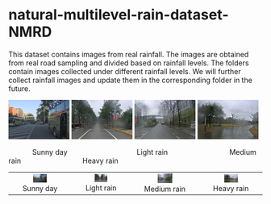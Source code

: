 # natural-multilevel-rain-dataset-NMRD
This dataset contains images from real rainfall. The images are obtained from real road sampling and divided based on rainfall levels.
The folders contain images collected under different rainfall levels. We will further collect rainfall images and update them in the corresponding folder in the future.

<p>
  <img src="https://github.com/raydison/natural-multilevel-rain-dataset-NMRD/blob/main/no_rain/00001.jpg" alt="Sunny picture" width="24%">
  <img src="https://github.com/raydison/natural-multilevel-rain-dataset-NMRD/blob/main/light/00001.jpg" alt="Light rain picture" width="24%">
  <img src="https://github.com/raydison/natural-multilevel-rain-dataset-NMRD/blob/main/medium/00001.jpg" alt="Medium rain picture" width="24%">
  <img src="https://github.com/raydison/natural-multilevel-rain-dataset-NMRD/blob/main/heavy/00001.jpg" alt="Heavy rain picture" width="24%">
</p>

<p align="left">
  &nbsp;&nbsp;&nbsp;&nbsp;&nbsp;&nbsp;&nbsp;&nbsp;&nbsp;&nbsp;&nbsp;
  <span>Sunny day</span> &nbsp;&nbsp;&nbsp;&nbsp;&nbsp;&nbsp;&nbsp;&nbsp;&nbsp;&nbsp;&nbsp;&nbsp;&nbsp;&nbsp;&nbsp;&nbsp;&nbsp;&nbsp;&nbsp;&nbsp;&nbsp;&nbsp;&nbsp;&nbsp;&nbsp;&nbsp;&nbsp;&nbsp;&nbsp;&nbsp;&nbsp;&nbsp;&nbsp;
  <span>Light rain</span> &nbsp;&nbsp;&nbsp;&nbsp;&nbsp;&nbsp;&nbsp;&nbsp;&nbsp;&nbsp;&nbsp;&nbsp;&nbsp;&nbsp;&nbsp;&nbsp;&nbsp;&nbsp;&nbsp;&nbsp;&nbsp;&nbsp;&nbsp;&nbsp;&nbsp;&nbsp;&nbsp;&nbsp;&nbsp;
  <span>Medium rain</span> &nbsp;&nbsp;&nbsp;&nbsp;&nbsp;&nbsp;&nbsp;&nbsp;&nbsp;&nbsp;&nbsp;&nbsp;&nbsp;&nbsp;&nbsp;&nbsp;&nbsp;&nbsp;&nbsp;&nbsp;&nbsp;&nbsp;&nbsp;&nbsp;&nbsp;&nbsp;&nbsp;&nbsp;&nbsp;
  <span>Heavy rain</span>
</p>

<table align="center">
  <tr>
    <td align="center"><img src="https://github.com/raydison/natural-multilevel-rain-dataset-NMRD/blob/main/no_rain/00001.jpg" alt="Image 1" width="24%"><br>Sunny day</td>
    <td align="center"><img src="https://github.com/raydison/natural-multilevel-rain-dataset-NMRD/blob/main/light/00001.jpg" alt="Image 2" width="24%"><br>Light rain</td>
    <td align="center"><img src="https://github.com/raydison/natural-multilevel-rain-dataset-NMRD/blob/main/medium/00001.jpg" alt="Image 3" width="24%"><br>Medium rain</td>
    <td align="center"><img src="https://github.com/raydison/natural-multilevel-rain-dataset-NMRD/blob/main/heavy/00001.jpg" alt="Image 4" width="24%"><br>Heavy rain</td>
  </tr>
</table>
